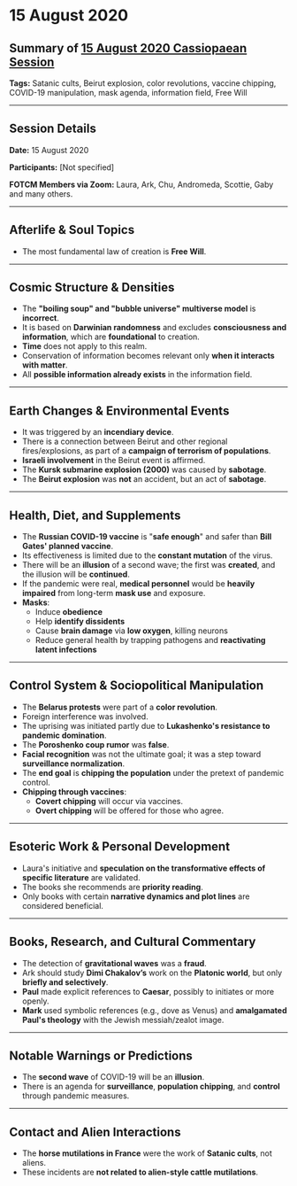 # 15 August 2020

## Summary of [15 August 2020 Cassiopaean Session](https://cassiopaea.org/forum/threads/session-15-august-2020.49373/#post-888229)

**Tags:** Satanic cults, Beirut explosion, color revolutions, vaccine chipping, COVID-19 manipulation, mask agenda, information field, Free Will

---

## Session Details

**Date:** 15 August 2020

**Participants:** [Not specified]

**FOTCM Members via Zoom:** Laura, Ark, Chu, Andromeda, Scottie, Gaby and many others.

---

## Afterlife & Soul Topics

- The most fundamental law of creation is **Free Will**.

---

## Cosmic Structure & Densities

- The **"boiling soup" and "bubble universe" multiverse model** is **incorrect**.
- It is based on **Darwinian randomness** and excludes **consciousness and information**, which are **foundational** to creation.
- **Time** does not apply to this realm.
- Conservation of information becomes relevant only **when it interacts with matter**.
- All **possible information already exists** in the information field.

---

## Earth Changes & Environmental Events

- It was triggered by an **incendiary device**.
- There is a connection between Beirut and other regional fires/explosions, as part of a **campaign of terrorism of populations**.
- **Israeli involvement** in the Beirut event is affirmed.
- The **Kursk submarine explosion (2000)** was caused by **sabotage**.
- The **Beirut explosion** was **not** an accident, but an act of **sabotage**.

---

## Health, Diet, and Supplements

- The **Russian COVID-19 vaccine** is "**safe enough**" and safer than **Bill Gates' planned vaccine**.
- Its effectiveness is limited due to the **constant mutation** of the virus.
- There will be an **illusion** of a second wave; the first was **created**, and the illusion will be **continued**.
- If the pandemic were real, **medical personnel** would be **heavily impaired** from long-term **mask use** and exposure.
- **Masks**:
    - Induce **obedience**
    - Help **identify dissidents**
    - Cause **brain damage** via **low oxygen**, killing neurons
    - Reduce general health by trapping pathogens and **reactivating latent infections**

---

## Control System & Sociopolitical Manipulation

- The **Belarus protests** were part of a **color revolution**.
- Foreign interference was involved.
- The uprising was initiated partly due to **Lukashenko's resistance to pandemic domination**.
- The **Poroshenko coup rumor** was **false**.
- **Facial recognition** was not the ultimate goal; it was a step toward **surveillance normalization**.
- The **end goal** is **chipping the population** under the pretext of pandemic control.
- **Chipping through vaccines**:
    - **Covert chipping** will occur via vaccines.
    - **Overt chipping** will be offered for those who agree.

---

## Esoteric Work & Personal Development

- Laura's initiative and **speculation on the transformative effects of specific literature** are validated.
- The books she recommends are **priority reading**.
- Only books with certain **narrative dynamics and plot lines** are considered beneficial.

---

## Books, Research, and Cultural Commentary

- The detection of **gravitational waves** was a **fraud**.
- Ark should study **Dimi Chakalov’s** work on the **Platonic world**, but only **briefly and selectively**.
- **Paul** made explicit references to **Caesar**, possibly to initiates or more openly.
- **Mark** used symbolic references (e.g., dove as Venus) and **amalgamated Paul's theology** with the Jewish messiah/zealot image.

---

## Notable Warnings or Predictions

- The **second wave** of COVID-19 will be an **illusion**.
- There is an agenda for **surveillance**, **population chipping**, and **control** through pandemic measures.

---

## Contact and Alien Interactions

- The **horse mutilations in France** were the work of **Satanic cults**, not aliens.
- These incidents are **not related to alien-style cattle mutilations**.



